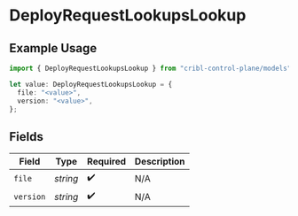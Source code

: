 # DeployRequestLookupsLookup

## Example Usage

```typescript
import { DeployRequestLookupsLookup } from "cribl-control-plane/models";

let value: DeployRequestLookupsLookup = {
  file: "<value>",
  version: "<value>",
};
```

## Fields

| Field              | Type               | Required           | Description        |
| ------------------ | ------------------ | ------------------ | ------------------ |
| `file`             | *string*           | :heavy_check_mark: | N/A                |
| `version`          | *string*           | :heavy_check_mark: | N/A                |
